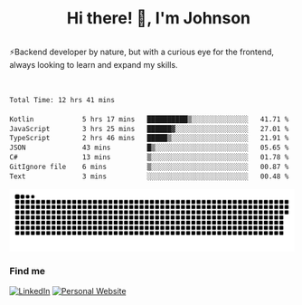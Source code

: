 <div id="user-content-toc">
  <ul align="center">
    <summary><h1 style="display: inline-block">Hi there! 👋, I'm Johnson</h1></summary>
  </ul>
</div>

⚡Backend developer by nature, but with a curious eye for the frontend, always looking to learn and expand my skills.

<br>


<!--START_SECTION:waka-->

```txt
Total Time: 12 hrs 41 mins

Kotlin            5 hrs 17 mins   ██████████▒░░░░░░░░░░░░░░   41.71 %
JavaScript        3 hrs 25 mins   ██████▓░░░░░░░░░░░░░░░░░░   27.01 %
TypeScript        2 hrs 46 mins   █████▒░░░░░░░░░░░░░░░░░░░   21.91 %
JSON              43 mins         █▒░░░░░░░░░░░░░░░░░░░░░░░   05.65 %
C#                13 mins         ▒░░░░░░░░░░░░░░░░░░░░░░░░   01.78 %
GitIgnore file    6 mins          ▒░░░░░░░░░░░░░░░░░░░░░░░░   00.87 %
Text              3 mins          ░░░░░░░░░░░░░░░░░░░░░░░░░   00.48 %
```

<!--END_SECTION:waka-->

<picture>
  <source  srcset="https://github.com/joshwambere/joshwambere/blob/output/github-contribution-grid-snake-dark.svg?palette=github-dark">
  <source  srcset="https://github.com/joshwambere/joshwambere/blob/output/github-contribution-grid-snake.svg">
  <img alt="github contribution grid snake animation" src="https://github.com/joshwambere/joshwambere/blob/output/github-contribution-grid-snake.svg">
</picture>

### Find me
<a href="https://www.linkedin.com/in/dusabe-johnson" target="_blank"><img src="https://img.shields.io/badge/LinkedIn-%230077B5.svg?&style=flat&logo=linkedin&logoColor=white" alt="LinkedIn"></a>
‎‎ [![Personal Website](https://img.shields.io/badge/visit-Johnsonis.me-blue)](https://johnsonis.me/)
